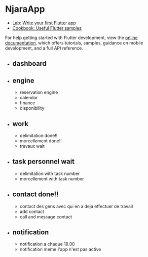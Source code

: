 # NjaraApp

- [Lab: Write your first Flutter app](https://docs.flutter.dev/get-started/codelab)
- [Cookbook: Useful Flutter samples](https://docs.flutter.dev/cookbook)

For help getting started with Flutter development, view the
[online documentation](https://docs.flutter.dev/), which offers tutorials,
samples, guidance on mobile development, and a full API reference.

- ## dashboard
- ## engine

  - reservation engine
  - calendar
  - finance
  - disponibility

- ## work

  - delimitation done!!
  - morcellement done!!
  - travaux wait

- ## task personnel wait

  - delimitation with task number
  - morcellement with task number

- ## contact done!!

  - contact des gens avec qui en a deja effectuer de travail
  - add contact
  - call and message contact

- ## notification
  - notification a chaque 19.00
  - notification meme l'app n'est pas active
